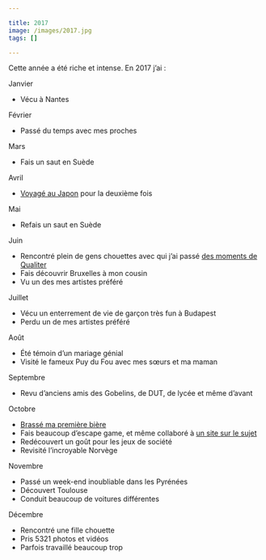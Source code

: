 ```yaml
---

title: 2017
image: /images/2017.jpg
tags: []

---
```


Cette année a été riche et intense. En 2017 j’ai :

Janvier

- Vécu à Nantes

Février

- Passé du temps avec mes proches

Mars

- Fais un saut en Suède

Avril

- [Voyagé au Japon](https://www.youtube.com/watch?v=7UGam-JivLo) pour la deuxième fois

Mai

- Refais un saut en Suède

Juin

- Rencontré plein de gens chouettes avec qui j’ai passé [des moments de Qualiter](http://forum.dequaliter.com/t/qamp-2017-3-jours-de-camping-0-barre-de-reseau-billetterie-en-ligne/2065)
- Fais découvrir Bruxelles à mon cousin
- Vu un des mes artistes préféré

Juillet

- Vécu un enterrement de vie de garçon très fun à Budapest
- Perdu un de mes artistes préféré

Août

- Été témoin d’un mariage génial
- Visité le fameux Puy du Fou avec mes sœurs et ma maman

Septembre

- Revu d’anciens amis des Gobelins, de DUT, de lycée et même d’avant

Octobre

- [Brassé ma première bière](https://www.youtube.com/watch?v=3WRB4Y0e2-4)
- Fais beaucoup d’escape game, et même collaboré à [un site sur le sujet](http://backtotheroom.com/)
- Redécouvert un goût pour les jeux de société
- Revisité l’incroyable Norvège

Novembre

- Passé un week-end inoubliable dans les Pyrénées
- Découvert Toulouse
- Conduit beaucoup de voitures différentes

Décembre

- Rencontré une fille chouette
- Pris 5321 photos et vidéos
- Parfois travaillé beaucoup trop

<!-- http://forum.dequaliter.com/t/qamp-le-report/2222 -->
<!-- http://forum.dequaliter.com/t/qamp-2-le-debrief/2710 -->
